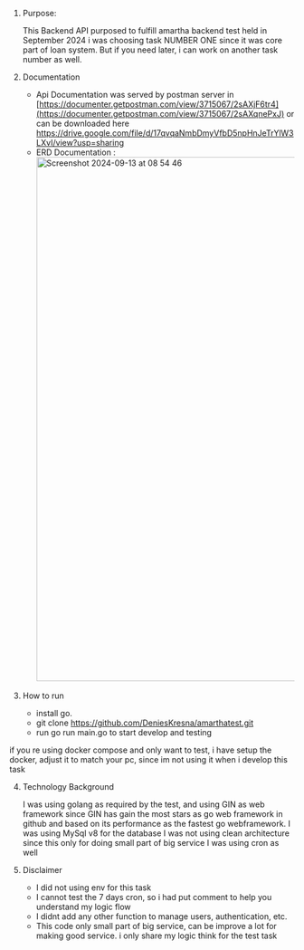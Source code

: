 1. Purpose:
   
   This Backend API purposed to fulfill amartha backend test held in September 2024
   i was choosing task NUMBER ONE since it was core part of loan system. But if you need later, i can work on another task number as well.
2. Documentation
   
   - Api Documentation was served by postman server in [https://documenter.getpostman.com/view/3715067/2sAXjF6tr4](https://documenter.getpostman.com/view/3715067/2sAXqnePxJ)
     or can be downloaded here https://drive.google.com/file/d/17qvqaNmbDmyVfbD5npHnJeTrYlW3LXvI/view?usp=sharing
   - ERD Documentation :
     <img width="926" alt="Screenshot 2024-09-13 at 08 54 46" src="https://github.com/user-attachments/assets/43919570-52d6-4afc-a673-9dc2d6f98e9a">

3. How to run
   - install go.
   - git clone https://github.com/DeniesKresna/amarthatest.git
   - run go run main.go to start develop and testing
     
  if you re using docker compose and only want to test, i have setup the docker, adjust it to match your pc, since im not using it when i develop this task

4. Technology Background
   
   I was using golang as required by the test, and using GIN as web framework since GIN has gain the most stars as go web framework in github and based on its performance as the fastest go webframework.
   I was using MySql v8 for the database
   I was not using clean architecture since this only for doing small part of big service
   I was using cron as well

5. Disclaimer
   - I did not using env for this task
   - I cannot test the 7 days cron, so i had put comment to help you understand my logic flow
   - I didnt add any other function to manage users, authentication, etc.
   - This code only small part of big service, can be improve a lot for making good service. i only share my logic think for the test task

   
